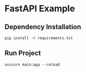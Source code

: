 # FastAPI Example

## Dependency Installation

```pip install -r requirements.txt```

## Run Project

```uvicorn main:app --reload```